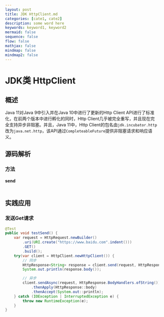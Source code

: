```yaml
---
layout: post
title: JDK HttpClient.md
categories: [cate1, cate2]
description: some word here
keywords: keyword1, keyword2
mermaid: false
sequence: false
flow: false
mathjax: false
mindmap: false
mindmap2: false
---
```

# JDK类 HttpClient

## 概述

Java 11对Java 9中引入并在Java 10中进行了更新的Http Client API进行了标准化，在前两个版本中进行孵化的同时，Http Client几乎被完全重写，并且现在完全支持异步非阻塞。并且，Java 11中，Http Client的包名由`jdk.incubator.http`改为`java.net.http`，该API通过`CompleteableFuture`提供非阻塞请求和响应语义。



## 源码解析

### 方法

#### send

```

```



## 实践应用

### 发送Get请求

```java
@Test
public void testSend() {
    var request = HttpRequest.newBuilder()
        .uri(URI.create("https://www.baidu.com".indent()))
        .GET()
        .build();
    try(var client = HttpClient.newHttpClient()) {
        // 同步
        HttpResponse<String> response = client.send(request, HttpResponse.BodyHandlers.ofString());
        System.out.println(response.body());

        // 异步
        client.sendAsync(request, HttpResponse.BodyHandlers.ofString())
            .thenApply(HttpResponse::body)
            .thenAccept(System.out::println);
    } catch (IOException | InterruptedException e) {
        throw new RuntimeException(e);
    }
}
```
